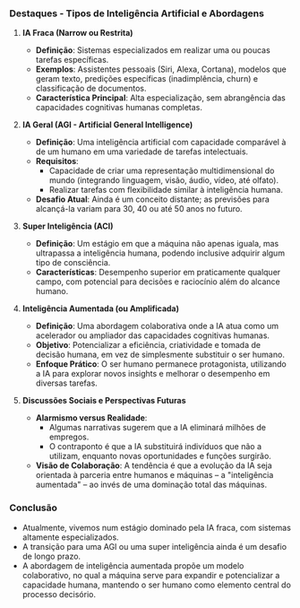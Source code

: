 ### Destaques - Tipos de Inteligência Artificial e Abordagens

1. **IA Fraca (Narrow ou Restrita)**

   - **Definição**: Sistemas especializados em realizar uma ou poucas tarefas específicas.
   - **Exemplos**: Assistentes pessoais (Siri, Alexa, Cortana), modelos que geram texto, predições específicas (inadimplência, churn) e classificação de documentos.
   - **Característica Principal**: Alta especialização, sem abrangência das capacidades cognitivas humanas completas.

2. **IA Geral (AGI - Artificial General Intelligence)**

   - **Definição**: Uma inteligência artificial com capacidade comparável à de um humano em uma variedade de tarefas intelectuais.
   - **Requisitos**:
     - Capacidade de criar uma representação multidimensional do mundo (integrando linguagem, visão, áudio, vídeo, até olfato).
     - Realizar tarefas com flexibilidade similar à inteligência humana.
   - **Desafio Atual**: Ainda é um conceito distante; as previsões para alcançá-la variam para 30, 40 ou até 50 anos no futuro.

3. **Super Inteligência (ACI)**

   - **Definição**: Um estágio em que a máquina não apenas iguala, mas ultrapassa a inteligência humana, podendo inclusive adquirir algum tipo de consciência.
   - **Características**: Desempenho superior em praticamente qualquer campo, com potencial para decisões e raciocínio além do alcance humano.

4. **Inteligência Aumentada (ou Amplificada)**

   - **Definição**: Uma abordagem colaborativa onde a IA atua como um acelerador ou ampliador das capacidades cognitivas humanas.
   - **Objetivo**: Potencializar a eficiência, criatividade e tomada de decisão humana, em vez de simplesmente substituir o ser humano.
   - **Enfoque Prático**: O ser humano permanece protagonista, utilizando a IA para explorar novos insights e melhorar o desempenho em diversas tarefas.

5. **Discussões Sociais e Perspectivas Futuras**
   - **Alarmismo versus Realidade**:
     - Algumas narrativas sugerem que a IA eliminará milhões de empregos.
     - O contraponto é que a IA substituirá indivíduos que não a utilizam, enquanto novas oportunidades e funções surgirão.
   - **Visão de Colaboração**: A tendência é que a evolução da IA seja orientada à parceria entre humanos e máquinas – a "inteligência aumentada" – ao invés de uma dominação total das máquinas.

### Conclusão

- Atualmente, vivemos num estágio dominado pela IA fraca, com sistemas altamente especializados.
- A transição para uma AGI ou uma super inteligência ainda é um desafio de longo prazo.
- A abordagem de inteligência aumentada propõe um modelo colaborativo, no qual a máquina serve para expandir e potencializar a capacidade humana, mantendo o ser humano como elemento central do processo decisório.
